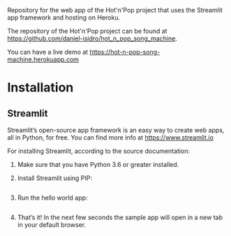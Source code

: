Repository for the web app of the Hot'n'Pop project that uses the Streamlit app framework and hosting on Heroku.

The repository of the Hot'n'Pop project can be found at https://github.com/daniel-isidro/hot_n_pop_song_machine.

You can have a live demo at https://hot-n-pop-song-machine.herokuapp.com

# Installation

## Streamlit

Streamlit’s open-source app framework is an easy way to create web apps, all in Python, for free. You can find more info at https://www.streamlit.io

For installing Streamlit, according to the source documentation:

1. Make sure that you have Python 3.6 or greater installed.

2. Install Streamlit using PIP:
```$ pip install streamlit
```

3. Run the hello world app:
```$ streamlit hello
```

4. That’s it! In the next few seconds the sample app will open in a new tab in your default browser.
